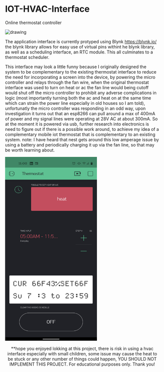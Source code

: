 # IOT-HVAC-Interface
 Online thermostat controller
 

 
 <img src="https://github.com/dlsirna/IOT-HVAC-Interface/blob/main/prototype%20of%20thermostat.png" alt="drawing" width="500" height= "600"/>
  
 The application interface is currently protyped using Blynk https://blynk.io/
 the blynk library allows for easy use of virtual pins withint he blynk library, as well as a scheduling interface, an RTC module.
 This all culminates to a thermostat scheduler.
 
  This interface may look a little funny because I originally designed the system to be complementary to the existing thermostat interface to reduce the need for incorporating a screen into the device, by powering the micro controller and relays through the fan wire, when the original thermostat interface was used to turn on heat or ac the fan line would being cutoff would shut off the micro controller to prohibit any adverse complications in logic (most importantly turning both the ac and heat on at the same time which can strain the power line especially in old houses so I am told), unfortunatly the micro controller was responding in an odd way, upon investigation it turns out that an esp8266 can pull around a max of 400mA of power and my signal lines were operating at 28V AC at about 300mA.
 So at the moment it is powered via usb, further research into electronics is need to figure out if there is a possible work around, to achieve my idea of a complementary mobile iot thermostat that is complementary to an existing system. 
 note: I have heard that nest gets around this low amperage issue by using a battery and periodically charging it up via the fan line, so that may be worth learning about.
 

 
 <img src="https://github.com/dlsirna/IOT-HVAC-Interface/blob/main/Blynk%20interface.png" alt="drawing" width="300" height= "600"/>
 <header>
 

 
 
 
 


**hope you enjoyed lokking at this project, there is risk in using a hvac interface especially with small children, some issue may cause the heat to be stuck or any other number of things could happen, YOU SHOULD NOT IMPLEMENT THIS PROJECT. For educational purposes only. Thank you!


